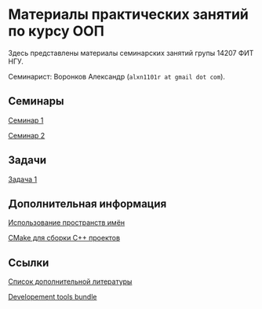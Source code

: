 # Материалы практических занятий по курсу ООП

Здесь представлены материалы семинарских занятий групы 14207 ФИТ НГУ.

Семинарист: Воронков Александр (`alxn1101r at gmail dot com`).

## Семинары

[Семинар 1](seminar1/)

[Семинар 2](seminar2/)

## Задачи

[Задача 1](https://docs.google.com/document/d/1rzIQpWltIgfiHt8Tsdu3Sp32aOwXaQkLByTass7h_7M/)

## Дополнительная информация

[Использование пространств имён](using-namespaces)

[CMake для сборки C++ проектов](cmake)

## Ссылки

[Список дополнительной литературы](https://sites.google.com/site/nguoop/spisok-dopolnitelnoj-literatury-1)

[Developement tools bundle](https://goo.gl/NnriRj)
